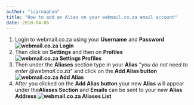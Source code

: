 ```yaml
---
author: "icarnaghan"
title: "How to add an Alias on your webmail.co.za email account"
date: 2018-04-06
---
```


1. Login to webmail.co.za using your **Username** and **Password ![webmail.co.za Login](images/webmail_coza_login.png "webmail.co.za Login")** 
2. Then click on **Settings** and then on **Profiles ![webmail.co.za Settings Profiles](images/webmail_coza_settings_profiles.png "webmail.co.za Settings Profiles")** 
3. Then under the **Aliases** section type in your **Alias** "_you do not need to enter @webmail.co.za_" and click on the **Add Alias button ![webmail.co.za Add Alias](images/webmail_coza_alias.png "webmail.co.za Add Alias")** 
4. After you clicked on the **Add Alias button** your new **Alias** will appear under the**Aliases Section** and **Emails** can be sent to your new **Alias Address ![webmail.co.za Aliases List](images/webmail_coza_aliases_list.png "webmail.co.za Aliases List")**

